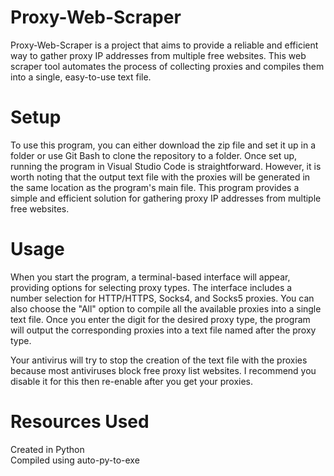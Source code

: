 # Proxy-Web-Scraper
Proxy-Web-Scraper is a project that aims to provide a reliable and efficient way to gather proxy IP addresses from multiple free websites. This web scraper tool automates the process of collecting proxies and compiles them into a single, easy-to-use text file.

# Setup
To use this program, you can either download the zip file and set it up in a folder or use Git Bash to clone the repository to a folder. Once set up, running the program in Visual Studio Code is straightforward. However, it is worth noting that the output text file with the proxies will be generated in the same location as the program's main file. This program provides a simple and efficient solution for gathering proxy IP addresses from multiple free websites.

# Usage
When you start the program, a terminal-based interface will appear, providing options for selecting proxy types. The interface includes a number selection for HTTP/HTTPS, Socks4, and Socks5 proxies. You can also choose the "All" option to compile all the available proxies into a single text file. Once you enter the digit for the desired proxy type, the program will output the corresponding proxies into a text file named after the proxy type.

Your antivirus will try to stop the creation of the text file with the proxies because most antiviruses block free proxy list websites. I recommend you disable it for this then re-enable after you get your proxies.

# Resources Used
Created in Python <br>
Compiled using auto-py-to-exe
